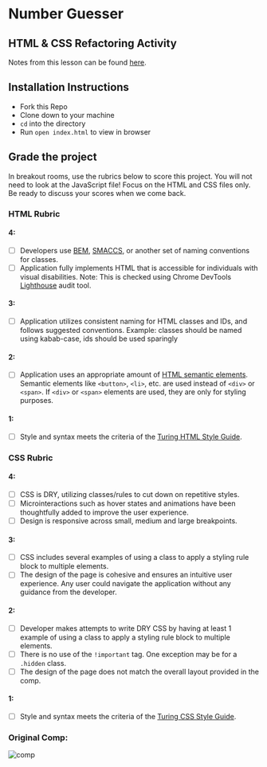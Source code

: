 # Number Guesser 
## HTML & CSS Refactoring Activity

Notes from this lesson can be found [here](https://docs.google.com/document/d/1NK0CY2zeab4SBxgu_U_U1A9KP_a5ZLMAHZ-IJE-2hJI/edit?usp=sharing).

## Installation Instructions
* Fork this Repo
* Clone down to your machine
* `cd` into the directory
* Run `open index.html` to view in browser

## Grade the project
In breakout rooms, use the rubrics below to score this project. You will not need to look at the JavaScript file! Focus on the HTML and CSS files only. Be ready to discuss your scores when we come back. 

### HTML Rubric
#### 4: 
- [ ] Developers use [BEM](http://getbem.com/), [SMACCS](http://smacss.com/), or another set of naming conventions for classes.
- [ ] Application fully implements HTML that is accessible for individuals with visual disabilities. Note: This is checked using Chrome DevTools [Lighthouse](https://developers.google.com/web/tools/lighthouse) audit tool.
#### 3:
- [ ] Application utilizes consistent naming for HTML classes and IDs, and follows suggested conventions. Example: classes should be named using kabab-case, ids should be used sparingly
#### 2:
- [ ] Application uses an appropriate amount of [HTML semantic elements](https://developer.mozilla.org/en-US/docs/Learn/HTML/Introduction_to_HTML/Document_and_website_structure). Semantic elements like `<button>`, `<li>`, etc. are used instead of `<div>` or `<span>`. If `<div>` or `<span>` elements are used, they are only for styling purposes.
#### 1:
- [ ] Style and syntax meets the criteria of the [Turing HTML Style Guide](https://github.com/turingschool-examples/html).

### CSS Rubric
#### 4:
- [ ] CSS is DRY, utilizing classes/rules to cut down on repetitive styles.
- [ ] Microinteractions such as hover states and animations have been thoughtfully added to improve the user experience.
- [ ] Design is responsive across small, medium and large breakpoints.
#### 3:
- [ ] CSS includes several examples of using a class to apply a styling rule block to multiple elements.
- [ ] The design of the page is cohesive and ensures an intuitive user experience. Any user could navigate the application without any guidance from the developer.
#### 2:
- [ ] Developer makes attempts to write DRY CSS by having at least 1 example of using a class to apply a styling rule block to multiple elements.
- [ ] There is no use of the `!important` tag. One exception may be for a `.hidden` class.
- [ ] The design of the page does not match the overall layout provided in the comp.
#### 1:
- [ ] Style and syntax meets the criteria of the [Turing CSS Style Guide](https://github.com/turingschool-examples/css).

### Original Comp:
![comp](https://user-images.githubusercontent.com/51416773/98495576-af36a000-21fc-11eb-946d-bf00c6efd940.png)
